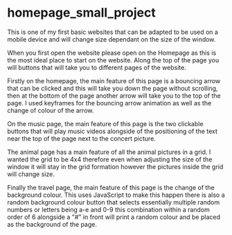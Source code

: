 # homepage_small_project

This is one of my first basic websites that can be adapted to be used on a mobile device and will change size dependant on the size of the window.

When you first open the website please open on the Homepage as this is the most ideal place to start on the website. Along the top of the page you will buttons
that will take you to different pages of the website.

Firstly on the homepage, the main feature of this page is a bouncing arrow that can be clicked and this will take you down the page without scrolling, then at the bottom
of the page another arrow will take you to the top of the page. I used keyframes for the bouncing arrow animation as well as the change of colour of the arrow.

On the music page, the main feature of this page is the two clickable buttons that will play music videos alongside of the positioning of the text near the top of the
page next to the concert picture.

The animal page has a main feature of all the animal pictures in a grid. I wanted the grid to be 4x4 therefore even when adjusting the size of the window it will stay
in the grid formation however the pictures inside the grid will change size.

Finally the travel page, the main feature of this page is the change of the background colour. This uses JavaScript to make this happen there is also a random background
colour button that selects essentially multiple random numbers or letters being a-e and 0-9 this combination within a random order of 6 alongside a "#" in front will
print a random colour and be placed as the background of the page.
